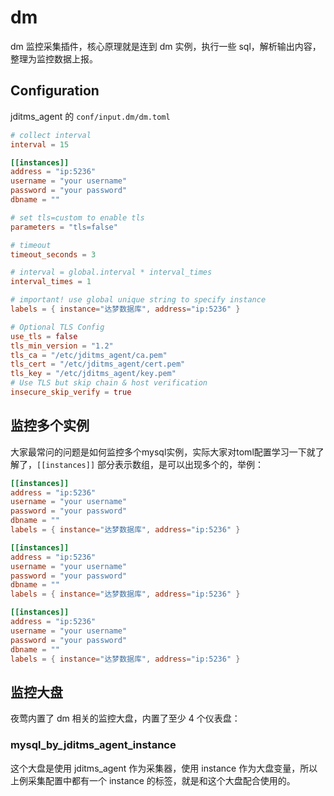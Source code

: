 # dm

dm 监控采集插件，核心原理就是连到 dm 实例，执行一些 sql，解析输出内容，整理为监控数据上报。

## Configuration

jditms_agent 的 `conf/input.dm/dm.toml`

```toml
# collect interval
interval = 15

[[instances]]
address = "ip:5236"
username = "your username"
password = "your password"
dbname = ""

# set tls=custom to enable tls
parameters = "tls=false"

# timeout
timeout_seconds = 3

# interval = global.interval * interval_times
interval_times = 1

# important! use global unique string to specify instance
labels = { instance="达梦数据库", address="ip:5236" }

# Optional TLS Config
use_tls = false
tls_min_version = "1.2"
tls_ca = "/etc/jditms_agent/ca.pem"
tls_cert = "/etc/jditms_agent/cert.pem"
tls_key = "/etc/jditms_agent/key.pem"
# Use TLS but skip chain & host verification
insecure_skip_verify = true

```

## 监控多个实例

大家最常问的问题是如何监控多个mysql实例，实际大家对toml配置学习一下就了解了，`[[instances]]` 部分表示数组，是可以出现多个的，举例：

```toml
[[instances]]
address = "ip:5236"
username = "your username"
password = "your password"
dbname = ""
labels = { instance="达梦数据库", address="ip:5236" }

[[instances]]
address = "ip:5236"
username = "your username"
password = "your password"
dbname = ""
labels = { instance="达梦数据库", address="ip:5236" }

[[instances]]
address = "ip:5236"
username = "your username"
password = "your password"
dbname = ""
labels = { instance="达梦数据库", address="ip:5236" }
```

## 监控大盘

夜莺内置了 dm 相关的监控大盘，内置了至少 4 个仪表盘：

### mysql_by_jditms_agent_instance

这个大盘是使用 jditms_agent 作为采集器，使用 instance 作为大盘变量，所以上例采集配置中都有一个 instance 的标签，就是和这个大盘配合使用的。

